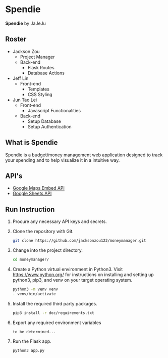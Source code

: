 # Spendie

**Spendie** by JaJeJu

## Roster

* Jackson Zou
  * Project Manager
  * Back-end
    * Flask Routes
    * Database Actions
* Jeff Lin
  * Front-end
    * Templates
    * CSS Styling
* Jun Tao Lei
  * Front-end
    * Javascript Functionalities
  * Back-end
    * Setup Database
    * Setup Authentication

## What is Spendie

Spendie is a budget/money management web application designed to track your spending and to help visualize it in a intuitive way.

## API's

* [Google Maps Embed API](./doc/api_googlemapsembed.pdf)
* [Google Sheets API](./doc/api_googlesheets.pdf)

## Run Instruction

1. Procure any necessary API keys and secrets.
2. Clone the repository with Git.

   ```bash
   git clone https://github.com/jacksonzou123/moneymanager.git
   ```

3. Change into the project directory.

   ```bash
   cd moneymanager/
   ```

4. Create a Python virtual environment in Python3. Visit <https://www.python.org/> for instructions on installing and setting up python3, pip3, and venv on your target operating system.

   ```bash
   python3 -m venv venv
   . venv/bin/activate
   ```

5. Install the required third party packages.

   ```bash
   pip3 install -r doc/requirements.txt
   ```

6. Export any required environment variables

   ```bash
   to be determined...
   ```

7. Run the Flask app.

   ```bash
   python3 app.py
   ```
